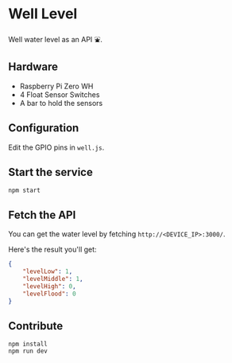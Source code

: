 # Well Level

Well water level as an API ⛲️.

## Hardware

* Raspberry Pi Zero WH
* 4 Float Sensor Switches
* A bar to hold the sensors

## Configuration

Edit the GPIO pins in `well.js`.

## Start the service

`npm start`

## Fetch the API

You can get the water level by fetching `http://<DEVICE_IP>:3000/`.

Here's the result you'll get:

```json
{
    "levelLow": 1,
    "levelMiddle": 1,
    "levelHigh": 0,
    "levelFlood": 0
}
```

## Contribute

```
npm install
npm run dev
```
